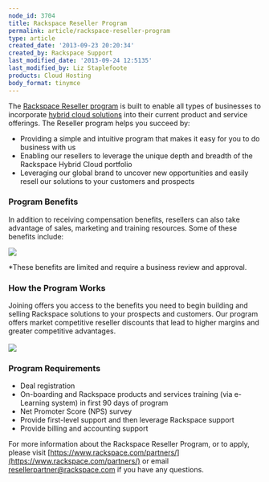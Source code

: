 ```yaml
---
node_id: 3704
title: Rackspace Reseller Program
permalink: article/rackspace-reseller-program
type: article
created_date: '2013-09-23 20:20:34'
created_by: Rackspace Support
last_modified_date: '2013-09-24 12:5135'
last_modified_by: Liz Staplefoote
products: Cloud Hosting
body_format: tinymce
---
```


The [Rackspace Reseller program](https://www.rackspace.com/partners/) is
built to enable all types of businesses to incorporate [hybrid cloud
solutions](http://www.rackspace.com/cloud/hybrid/) into their current
product and service offerings. The Reseller program helps you succeed
by:

-   Providing a simple and intuitive program that makes it easy for you
    to do business with us
-   Enabling our resellers to leverage the unique depth and breadth of
    the Rackspace Hybrid Cloud portfolio
-   Leveraging our global brand to uncover new opportunities and easily
    resell our solutions to your customers and prospects

### Program Benefits

In addition to receiving compensation benefits, resellers can also take
advantage of sales, marketing and training resources. Some of these
benefits include:

![](/knowledge_center/sites/default/files/field/image/Reseller_Prog_Collateral_Update-1a.png)

\*These benefits are limited and require a business review and approval.

### How the Program Works

Joining offers you access to the benefits you need to begin building and
selling Rackspace solutions to your prospects and customers. Our program
offers market competitive reseller discounts that lead to higher margins
and greater competitive advantages.\
\
![](/knowledge_center/sites/default/files/field/image/Reseller_Prog_Collateral_Update-2a.png)

### Program Requirements

-   Deal registration
-   On-boarding and Rackspace products and services training (via
    e-Learning system) in first 90 days of program
-   Net Promoter Score (NPS) survey
-   Provide first-level support and then leverage Rackspace support
-   Provide billing and accounting support

For more information about the Rackspace Reseller Program, or to apply,
please visit
[https://www.rackspace.com/partners/](https://www.rackspace.com/partners/)
or email
[resellerpartner@rackspace.com](mailto:resellerpartner@rackspace.com) if
you have any questions.

